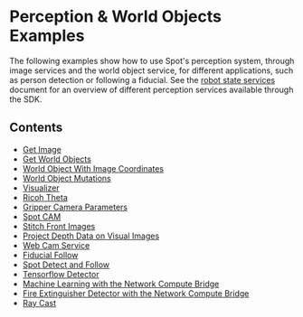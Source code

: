 <!--
Copyright (c) 2022 Boston Dynamics, Inc.  All rights reserved.

Downloading, reproducing, distributing or otherwise using the SDK Software
is subject to the terms and conditions of the Boston Dynamics Software
Development Kit License (20191101-BDSDK-SL).
-->

# Perception & World Objects Examples

The following examples show how to use Spot's perception system, through image services and the world object service, for different applications, such as person detection or following a fiducial. See the [robot state services](../../../docs/concepts/robot_services.md) document for an overview of different perception services available through the SDK.

## Contents

* [Get Image](../get_image/README.md)
* [Get World Objects](../get_world_objects/README.md)
* [World Object With Image Coordinates](../world_object_with_image_coordinates/README.md)
* [World Object Mutations](../world_object_mutations/README.md)
* [Visualizer](../visualizer/README.md)
* [Ricoh Theta](../ricoh_theta/README.md)
* [Gripper Camera Parameters](../gripper_camera_params/README.md)
* [Spot CAM](../spot_cam/README.md)
* [Stitch Front Images](../stitch_front_images/README.md)
* [Project Depth Data on Visual Images](../get_depth_plus_visual_image/README.md)
* [Web Cam Service](../web_cam_image_service/README.md)
* [Fiducial Follow](../fiducial_follow/README.md)
* [Spot Detect and Follow](../spot_detect_and_follow/README.md)
* [Tensorflow Detector](../spot_tensorflow_detector/README.md)
* [Machine Learning with the Network Compute Bridge](../network_compute_bridge/README.md)
* [Fire Extinguisher Detector with the Network Compute Bridge](../network_compute_bridge/fire_extinguisher_server/README.md)
* [Ray Cast](../ray_cast/README.md)
